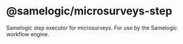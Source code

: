 # @samelogic/microsurveys-step

Samelogic step executor for microsurveys. For use by the Samelogic workflow engine.
